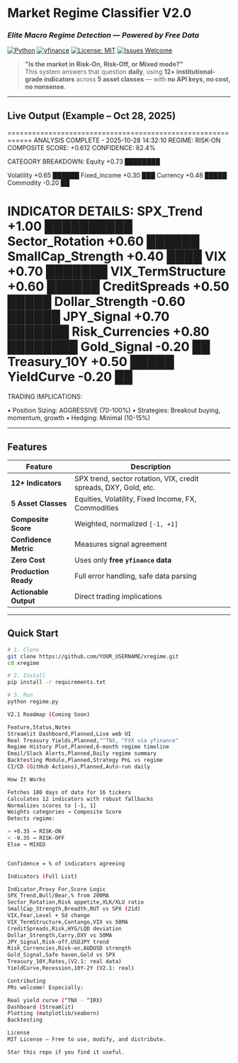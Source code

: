 # Market Regime Classifier V2.0
### *Elite Macro Regime Detection — Powered by Free Data*

[![Python](https://img.shields.io/badge/Python-3.8%2B-blue)](https://www.python.org/)
[![yfinance](https://img.shields.io/badge/Data-yfinance-green)](https://pypi.org/project/yfinance/)
[![License: MIT](https://img.shields.io/badge/License-MIT-yellow.svg)](https://opensource.org/licenses/MIT)
[![Issues Welcome](https://img.shields.io/badge/PRs-welcome-brightgreen.svg)](https://github.com/YOUR_USERNAME/xregime/issues)

> **"Is the market in Risk-On, Risk-Off, or Mixed mode?"**  
> This system answers that question **daily**, using **12+ institutional-grade indicators** across **5 asset classes** — with **no API keys, no cost, no nonsense**.

---

## Live Output (Example – Oct 28, 2025)

============================================================
ANALYSIS COMPLETE - 2025-10-28 14:32:10
REGIME: RISK-ON
COMPOSITE SCORE: +0.612
CONFIDENCE: 82.4%

CATEGORY BREAKDOWN:
Equity               +0.73  ████████

Volatility           +0.65  ██████
Fixed_income         +0.30  ███
Currency             +0.48  █████
Commodity            -0.20  ██

INDICATOR DETAILS:
SPX_Trend            +1.00  ██████████
Sector_Rotation      +0.60  ██████
SmallCap_Strength    +0.40  ████
VIX                  +0.70  ███████
VIX_TermStructure    +0.60  ██████
CreditSpreads        +0.50  █████
Dollar_Strength      -0.60  ██████
JPY_Signal           +0.70  ███████
Risk_Currencies      +0.80  ████████
Gold_Signal          -0.20  ██
Treasury_10Y         +0.50  █████
YieldCurve           -0.20  ██
============================================================
TRADING IMPLICATIONS:

• Position Sizing: AGGRESSIVE (70-100%)
• Strategies: Breakout buying, momentum, growth
• Hedging: Minimal (10-15%)


---

## Features

| Feature | Description |
|-------|-----------|
| **12+ Indicators** | SPX trend, sector rotation, VIX, credit spreads, DXY, Gold, etc. |
| **5 Asset Classes** | Equities, Volatility, Fixed Income, FX, Commodities |
| **Composite Score** | Weighted, normalized `[-1, +1]` |
| **Confidence Metric** | Measures signal agreement |
| **Zero Cost** | Uses only **free `yfinance` data** |
| **Production Ready** | Full error handling, safe data parsing |
| **Actionable Output** | Direct trading implications |

---

## Quick Start

```bash
# 1. Clone
git clone https://github.com/YOUR_USERNAME/xregime.git
cd xregime

# 2. Install
pip install -r requirements.txt

# 3. Run
python regime.py

V2.1 Roadmap (Coming Soon)

Feature,Status,Notes
Streamlit Dashboard,Planned,Live web UI
Real Treasury Yields,Planned,"^TNX, ^FVX via yfinance"
Regime History Plot,Planned,6-month regime timeline
Email/Slack Alerts,Planned,Daily regime summary
Backtesting Module,Planned,Strategy PnL vs regime
CI/CD (GitHub Actions),Planned,Auto-run daily

How It Works

Fetches 180 days of data for 16 tickers
Calculates 12 indicators with robust fallbacks
Normalizes scores to [-1, 1]
Weights categories → Composite Score
Detects regime:

> +0.35 → RISK-ON
< -0.35 → RISK-OFF
Else → MIXED


Confidence = % of indicators agreeing

Indicators (Full List)

Indicator,Proxy For,Score Logic
SPX_Trend,Bull/Bear,% from 200MA
Sector_Rotation,Risk appetite,XLK/XLU ratio
SmallCap_Strength,Breadth,RUT vs SPX (21d)
VIX,Fear,Level + 5d change
VIX_TermStructure,Contango,VIX vs 50MA
CreditSpreads,Risk,HYG/LQD deviation
Dollar_Strength,Carry,DXY vs 50MA
JPY_Signal,Risk-off,USDJPY trend
Risk_Currencies,Risk-on,AUDUSD strength
Gold_Signal,Safe haven,Gold vs SPX
Treasury_10Y,Rates,(V2.1: real data)
YieldCurve,Recession,10Y-2Y (V2.1: real)

Contributing
PRs welcome! Especially:

Real yield curve (^TNX - ^IRX)
Dashboard (Streamlit)
Plotting (matplotlib/seaborn)
Backtesting

License
MIT License – Free to use, modify, and distribute.

Star this repo if you find it useful.